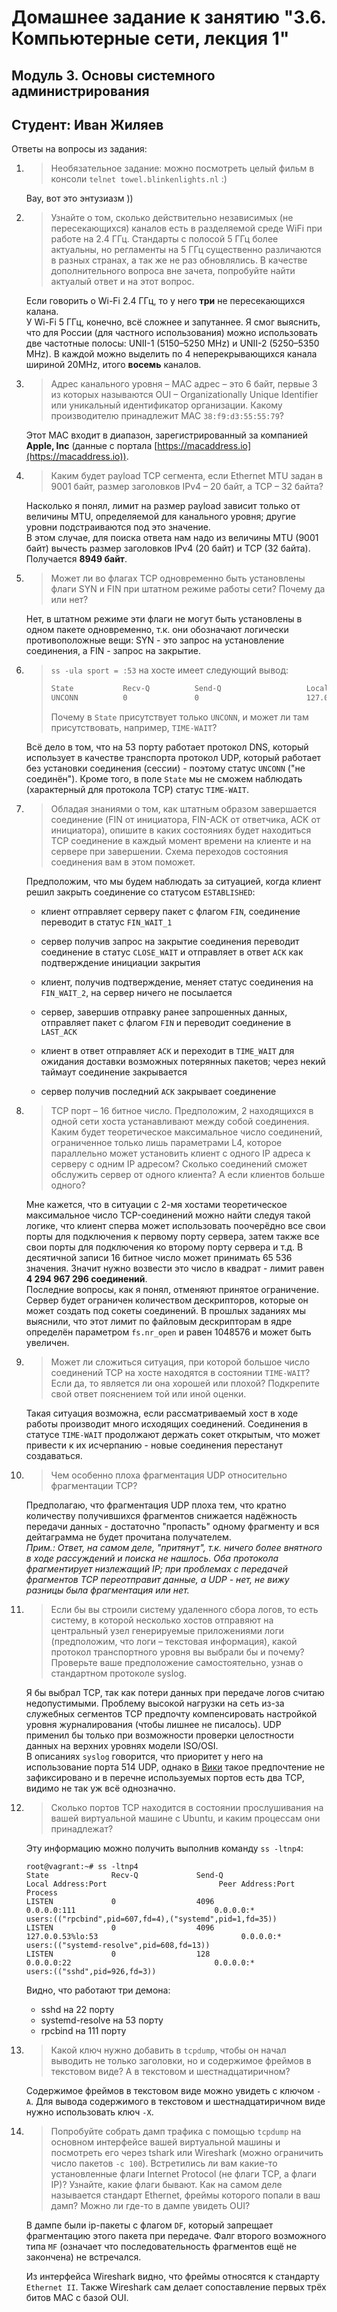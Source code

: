 # Домашнее задание к занятию "3.6. Компьютерные сети, лекция 1"

## Модуль 3. Основы системного администрирования

## Студент: Иван Жиляев

Ответы на вопросы из задания:

1. >Необязательное задание:
можно посмотреть целый фильм в консоли `telnet towel.blinkenlights.nl` :)

   Вау, вот это энтузиазм ))

1. >Узнайте о том, сколько действительно независимых (не пересекающихся) каналов есть в разделяемой среде WiFi при работе на 2.4 ГГц. Стандарты с полосой 5 ГГц более актуальны, но регламенты на 5 ГГц существенно различаются в разных странах, а так же не раз обновлялись. В качестве дополнительного вопроса вне зачета, попробуйте найти актуалый ответ и на этот вопрос.

   Если говорить о Wi-Fi 2.4 ГГц, то у него __три__ не пересекающихся калана.  
   У Wi-Fi 5 ГГц, конечно, всё сложнее и запутаннее. Я смог выяснить, что для России (для частного использования) можно использовать две частотные полосы: UNII-1 (5150–5250 MHz) и UNII-2 (5250–5350 MHz). В каждой можно выделить по 4 неперекрывающихся канала шириной 20MHz, итого __восемь__ каналов.

1. >Адрес канального уровня – MAC адрес – это 6 байт, первые 3 из которых называются OUI – Organizationally Unique Identifier или уникальный идентификатор организации. Какому производителю принадлежит MAC `38:f9:d3:55:55:79`?

   Этот MAC входит в диапазон, зарегистрированный за компанией __Apple, Inc__ (данные с портала [https://macaddress.io](https://macaddress.io)).

1. >Каким будет payload TCP сегмента, если Ethernet MTU задан в 9001 байт, размер заголовков IPv4 – 20 байт, а TCP – 32 байта?

   Насколько я понял, лимит на размер payload зависит только от величины MTU, определяемой для канального уровня; другие уровни подстраиваются под это значение.  
   В этом случае, для поиска ответа нам надо из величины MTU (9001 байт) вычесть размер заголовков IPv4 (20 байт) и TCP (32 байта). Получается __8949 байт__.

1. >Может ли во флагах TCP одновременно быть установлены флаги SYN и FIN при штатном режиме работы сети? Почему да или нет?

   Нет, в штатном режиме эти флаги не могут быть установлены в одном пакете одновременно, т.к. они обозначают логически противоположные вещи: SYN - это запрос на установление соединения, а FIN - запрос на закрытие.

1. >`ss -ula sport = :53` на хосте имеет следующий вывод:
   >
   >```bash
   >State           Recv-Q          Send-Q                   Local Address:Port                     Peer Address:Port          Process
   >UNCONN          0               0                        127.0.0.53%lo:domain                        0.0.0.0:*
   >```
   >
   >Почему в `State` присутствует только `UNCONN`, и может ли там присутствовать, например, `TIME-WAIT`?

   Всё дело в том, что на 53 порту работает протокол DNS, который использует в качестве транспорта протокол UDP, который работает без установки соединения (сессии) - поэтому статус `UNCONN` ("не соединён"). Кроме того, в поле `State` мы не сможем наблюдать (характерный для протокола TCP) статус `TIME-WAIT`.

7. >Обладая знаниями о том, как штатным образом завершается соединение (FIN от инициатора, FIN-ACK от ответчика, ACK от инициатора), опишите в каких состояниях будет находиться TCP соединение в каждый момент времени на клиенте и на сервере при завершении. Схема переходов состояния соединения вам в этом поможет.

   Предположим, что мы будем наблюдать за ситуацией, когда клиент решил закрыть соединение со статусом `ESTABLISHED`:

   - клиент отправляет серверу пакет с флагом `FIN`, соединение переводит в статус `FIN_WAIT_1`

   - сервер получив запрос на закрытие соединения переводит соединение в статус `CLOSE_WAIT` и отправляет в ответ `ACK` как подтверждение инициации закрытия

   - клиент, получив подтверждение, меняет статус соединения на `FIN_WAIT_2`, на сервер ничего не посылается

   - сервер, завершив отправку ранее запрошенных данных, отправляет пакет с флагом `FIN` и переводит соединение в `LAST_ACK`

   - клиент в ответ отправляет `ACK` и переходит в `TIME_WAIT` для ожидания доставки возможных потерянных пакетов; через некий таймаут соединение закрывается

   - сервер получив последний `ACK` закрывает соединение

1. >TCP порт – 16 битное число. Предположим, 2 находящихся в одной сети хоста устанавливают между собой соединения. Каким будет теоретическое максимальное число соединений, ограниченное только лишь параметрами L4, которое параллельно может установить клиент с одного IP адреса к серверу с одним IP адресом? Сколько соединений сможет обслужить сервер от одного клиента? А если клиентов больше одного?

   Мне кажется, что в ситуации с 2-мя хостами теоретическое максимальное число TCP-соединений можно найти следуя такой логике, что клиент сперва может использовать поочерёдно все свои порты для подключения к первому порту сервера, затем также все свои порты для подключения ко второму порту сервера и т.д.  В десятичной записи 16 битное число может принимать 65 536 значения. Значит нужно возвести это число в квадрат - лимит равен __4 294 967 296 соединений__.  
   Последние вопросы, как я понял, отменяют принятое ограничение. Сервер будет ограничен количеством дескрипторов, которые он может создать под сокеты соединений. В прошлых заданиях мы выяснили, что этот лимит по файловым дескрипторам в ядре определён параметром `fs.nr_open` и равен 1048576 и может быть увеличен.

1. >Может ли сложиться ситуация, при которой большое число соединений TCP на хосте находятся в состоянии  `TIME-WAIT`? Если да, то является ли она хорошей или плохой? Подкрепите свой ответ пояснением той или иной оценки.

   Такая ситуация возможна, если рассматриваемый хост в ходе работы производит много исходящих соединений. Соединения в статусе `TIME-WAIT` продолжают держать сокет открытым, что может привести к их исчерпанию - новые соединения перестанут создаваться.

1. >Чем особенно плоха фрагментация UDP относительно фрагментации TCP?

   Предполагаю, что фрагментация UDP плоха тем, что кратно количеству получившихся фрагментов снижается надёжность передачи данных - достаточно "пропасть" одному фрагменту и вся дейтаграмма не будет прочитана получателем.  
   _Прим.: Ответ, на самом деле, "притянут", т.к. ничего более внятного в ходе рассуждений и поиска не нашлось. Оба протокола фрагментирует низлежащий IP; при проблемах с передачей фрагментов TCP переотправит данные, а UDP - нет, не вижу разницы была фрагментация или нет._

1. >Если бы вы строили систему удаленного сбора логов, то есть систему, в которой несколько хостов отправяют на центральный узел генерируемые приложениями логи (предположим, что логи – текстовая информация), какой протокол транспортного уровня вы выбрали бы и почему? Проверьте ваше предположение самостоятельно, узнав о стандартном протоколе syslog.

   Я бы выбрал TCP, так как потери данных при передаче логов считаю недопустимыми. Проблему высокой нагрузки на сеть из-за служебных сегментов TCP предпочту компенсировать настройкой уровня журналирования (чтобы лишнее не писалось). UDP применил бы только при возможности проверки целостности данных на верхних уровнях модели ISO/OSI.  
   В описаниях `syslog` говорится, что приоритет у него на использование порта 514 UDP, однако в [Вики](https://ru.wikipedia.org/wiki/Syslog) такое предпочтение не зафиксировано и в перечне используемых портов есть два TCP, видимо не так уж всё однозначно.

1. >Сколько портов TCP находится в состоянии прослушивания на вашей виртуальной машине с Ubuntu, и каким процессам они принадлежат?

   Эту информацию можно получить выполнив команду `ss -ltnp4`:

   ```
   root@vagrant:~# ss -ltnp4
   State              Recv-Q             Send-Q                         Local Address:Port                         Peer Address:Port             Process                                                               
   LISTEN             0                  4096                                 0.0.0.0:111                               0.0.0.0:*                 users:(("rpcbind",pid=607,fd=4),("systemd",pid=1,fd=35))             
   LISTEN             0                  4096                           127.0.0.53%lo:53                                0.0.0.0:*                 users:(("systemd-resolve",pid=608,fd=13))                            
   LISTEN             0                  128                                  0.0.0.0:22                                0.0.0.0:*                 users:(("sshd",pid=926,fd=3))
   ```

   Видно, что работают три демона:

   - sshd на 22 порту
   - systemd-resolve на 53 порту
   - rpcbind на 111 порту

1. >Какой ключ нужно добавить в `tcpdump`, чтобы он начал выводить не только заголовки, но и содержимое фреймов в текстовом виде? А в текстовом и шестнадцатиричном?

   Содержимое фреймов в текстовом виде можно увидеть с ключом `-A`. Для вывода содержимого в текстовом и шестнадцатиричном виде нужно использовать ключ `-X`.

1. >Попробуйте собрать дамп трафика с помощью `tcpdump` на основном интерфейсе вашей виртуальной машины и посмотреть его через tshark или Wireshark (можно ограничить число пакетов `-c 100`). Встретились ли вам какие-то установленные флаги Internet Protocol (не флаги TCP, а флаги IP)? Узнайте, какие флаги бывают. Как на самом деле называется стандарт Ethernet, фреймы которого попали в ваш дамп? Можно ли где-то в дампе увидеть OUI?

   В дампе были ip-пакеты с флагом `DF`, который запрещает фрагментацию этого пакета при передаче. Фалг второго возможного типа `MF` (означает что последовательность фрагментов ещё не закончена) не встречался.

   Из интерфейса Wireshark видно, что фреймы относятся к стандарту `Ethernet II`. Также Wireshark сам делает сопоставление первых трёх битов MAC с базой OUI.
